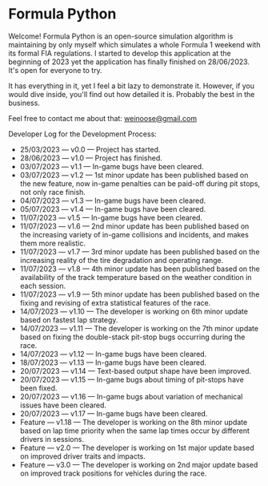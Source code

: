 # Formula Python
Welcome! Formula Python is an open-source simulation algorithm is maintaining by only myself which simulates a whole Formula 1 weekend with its formal FIA regulations. I started to develop this application at the beginning of 2023 yet the application has finally finished on 28/06/2023. It's open for everyone to try.

It has everything in it, yet I feel a bit lazy to demonstrate it. However, if you would dive inside, you'll find out how detailed it is. Probably the best in the business.

Feel free to contact me about that: weinoose@gmail.com

Developer Log for the Development Process:
* 25/03/2023 — v0.0 — Project has started.
* 28/06/2023 — v1.0 — Project has finished.
* 03/07/2023 — v1.1 — In-game bugs have been cleared.
* 03/07/2023 — v1.2 — 1st minor update has been published based on the new feature, now in-game penalties can be paid-off during pit stops, not only race finish.
* 04/07/2023 — v1.3 — In-game bugs have been cleared.
* 05/07/2023 — v1.4 — In-game bugs have been cleared.
* 11/07/2023 — v1.5 — In-game bugs have been cleared.
* 11/07/2023 — v1.6 — 2nd minor update has been published based on the increasing variety of in-game collisions and incidents, and makes them more realistic.
* 11/07/2023 — v1.7 — 3rd minor update has been published based on the increasing reality of the tire degradation and operating range.
* 11/07/2023 — v1.8 — 4th minor update has been published based on the availability of the track temperature based on the weather condition in each session.
* 11/07/2023 — v1.9 — 5th minor update has been published based on the fixing and revising of extra statistical features of the race.
* 14/07/2023 — v1.10 — The developer is working on 6th minor update based on fastest lap strategy.
* 14/07/2023 — v1.11 — The developer is working on the 7th minor update based on fixing the double-stack pit-stop bugs occurring during the race.
* 14/07/2023 — v1.12 — In-game bugs have been cleared.
* 18/07/2023 — v1.13 — In-game bugs have been cleared.
* 20/07/2023 — v1.14 — Text-based output shape have been improved.
* 20/07/2023 — v1.15 — In-game bugs about timing of pit-stops have been fixed.
* 20/07/2023 — v1.16 — In-game bugs about variation of mechanical issues have been cleared.
* 20/07/2023 — v1.17 — In-game bugs have been cleared.
* Feature — v1.18 — The developer is working on the 8th minor update based on lap time priority when the same lap times occur by different drivers in sessions.
* Feature — v2.0 — The developer is working on 1st major update based on improved driver traits and impacts.
* Feature — v3.0 — The developer is working on 2nd major update based on improved track positions for vehicles during the race.
